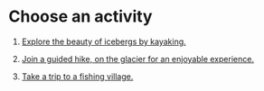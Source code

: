 # Choose an activity

1. [Explore the beauty of icebergs by kayaking.](congratulations.md)

2. [Join a guided hike, on the glacier for an enjoyable experience.](congratulations.md)

3. [Take a trip to a fishing village.](congratulations.md)
